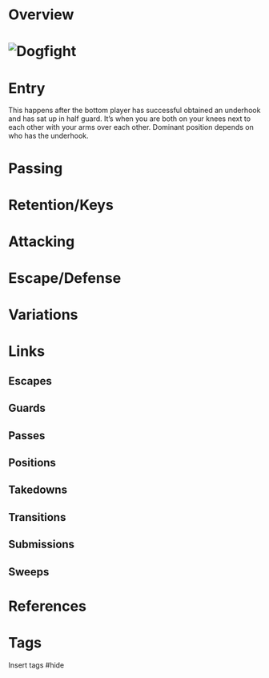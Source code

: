 # Overview
# ![Dogfight](https://optimg.submeta.io/uploads/e564e5fe-d728-4ece-87ce-2477dcdc890e_1666219524587268514.jpg?auto=format&w=3840&q=60)
# Entry
This happens after the bottom player has successful obtained an underhook and has sat up in half guard. It’s when you are both on your knees next to each other with your arms over each other. Dominant position depends on who has the underhook.


# Passing
# Retention/Keys
# Attacking
# Escape/Defense
# Variations
# Links
## Escapes
## Guards
## Passes
## Positions
## Takedowns
## Transitions
## Submissions
## Sweeps
# References
# Tags
Insert tags #hide
